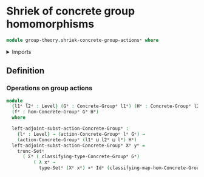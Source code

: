 # Shriek of concrete group homomorphisms

```agda
module group-theory.shriek-concrete-group-actionsᵉ where
```

<details><summary>Imports</summary>

```agda
open import foundation.cartesian-product-typesᵉ
open import foundation.dependent-pair-typesᵉ
open import foundation.identity-typesᵉ
open import foundation.set-truncationsᵉ
open import foundation.setsᵉ
open import foundation.universe-levelsᵉ

open import group-theory.concrete-group-actionsᵉ
open import group-theory.concrete-groupsᵉ
open import group-theory.homomorphisms-concrete-groupsᵉ
```

</details>

## Definition

### Operations on group actions

```agda
module _
  {l1ᵉ l2ᵉ : Level} (Gᵉ : Concrete-Groupᵉ l1ᵉ) (Hᵉ : Concrete-Groupᵉ l2ᵉ)
  (fᵉ : hom-Concrete-Groupᵉ Gᵉ Hᵉ)
  where

  left-adjoint-subst-action-Concrete-Groupᵉ :
    {lᵉ : Level} → (action-Concrete-Groupᵉ lᵉ Gᵉ) →
    (action-Concrete-Groupᵉ (l1ᵉ ⊔ l2ᵉ ⊔ lᵉ) Hᵉ)
  left-adjoint-subst-action-Concrete-Groupᵉ Xᵉ yᵉ =
    trunc-Setᵉ
      ( Σᵉ ( classifying-type-Concrete-Groupᵉ Gᵉ)
          ( λ xᵉ →
            type-Setᵉ (Xᵉ xᵉ) ×ᵉ Idᵉ (classifying-map-hom-Concrete-Groupᵉ Gᵉ Hᵉ fᵉ xᵉ) yᵉ))
```